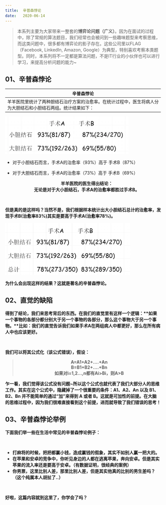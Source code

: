 ```yaml
---
title:	辛普森悖论
date:	2020-06-14
---
```


> 本系列主要为大家带来一整套的**博弈论问题（广义）**。因为在面试的过程中，除了常规的算法题目，我们经常也会被问到一些趣味题型来考察思维，而这类问题中，很多都有博弈论的影子存在。这些公司里以FLAG（Facebook, LinkedIn, Amazon, Google）为典型，特别喜欢考察本类题型。同时，本系列将不一定都是算法问题，不是IT行业的小伙伴也可以进行学习，来提高分析问题的能力~

## 01、辛普森悖论

| 辛普森悖论                                                   |
| ------------------------------------------------------------ |
| 羊羊医院里统计了两种胆结石治疗方案的治愈率。在统计过程中，医生将病人分为大胆结石和小胆结石两组。统计结果如下： |

<img src="./602/1.jpg" alt="img" style="zoom:50%;" />

- 对于小胆结石而言，手术A的治愈率（93%）高于 手术B（87%）

- 对于大胆结石而言，手术A的治愈率（73%）高于 手术B（69%）

  <center><b>羊羊医院的医生得出结论： <b><center>

  <center>  无论是对于大小胆结石，手术A的治愈率都胜过手术B。<center>

<br/>

但是真的是这样吗？当然不是，我们根据样本统计出大小胆结石总计的治愈率，发现**手术B(治愈率83%)其实是要高于手术A(治愈率78%)**。

<img src="./602/2.jpg" alt="img" style="zoom:50%;" />

为什么会出现这样的结果？这就是著名的**辛普森悖论。**

## 02、直觉的缺陷

得到了结论，我们来思考背后的东西。在我们的直觉里有这样一个逻辑：**如果一个事物的各部分都分别大于另一个事物的各部分，那么这个事物大于另一个事物。**比如：我们的直觉告诉我们如果手术A在两组病人中都更好，那么在所有病人中也应该更好。

<br/>

我们可以将其公式化（**该公式错误**），假设：

><center><b>A=A1+A2+....+An <b><center>
><center><b>B=B1+B2+....+Bn<b><center>
><center><b>如果对i=1,2...,n都有Ai>Bi，则A>B<b><center>   

乍一看，我们觉得该公式没有问题~所以这个公式也就代表了我们大部分人的思维工作。其实在这个公式中，隐藏掉了一个很重要的条件：**A1、A2、An 以及 B1、B2、Bn 并不能简单的通过“加”来得到 A 或者 B**。这就是**可加性**的前提。在大脑的思维过程中，因为我们很难直接看到这个前提，进而就导致了我们错误的思考！

## 03、辛普森悖论举例

下面我们举一些在生活中常见的辛普森悖论例子：

<br/>

- 打麻将的时候，把把都赢小钱，造成赢钱的假象，其实不如别人赢一把大的。
- 在苹果和安卓的竞争中，你听见身边的人都在逃离苹果，奔向安卓。但是其实苹果的流入率还是要高于安卓。（有数据证明，很经典的案例）
- 你男票，这里比别人差，那里比别人差，但是其实他真的比别的男生差吗？（这个纯属本人胡扯了..）

<br/>

好啦，这篇内容就到这里了，你学会了吗？